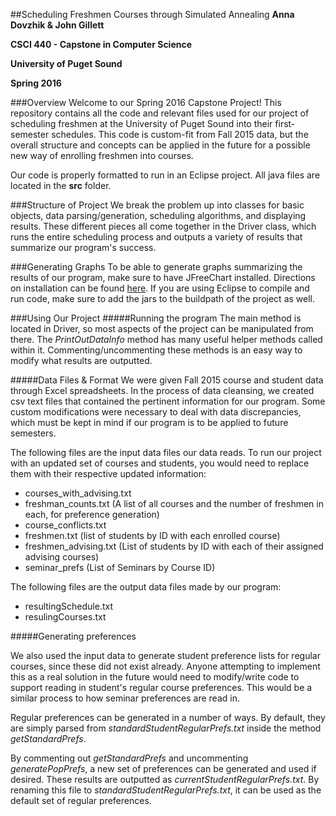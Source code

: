 ##Scheduling Freshmen Courses through Simulated Annealing
**Anna Dovzhik & John Gillett**

**CSCI 440 - Capstone in Computer Science**

**University of Puget Sound**

**Spring 2016**

###Overview
Welcome to our Spring 2016 Capstone Project! This repository contains all the code and relevant files used for our project of scheduling freshmen at the University of Puget Sound into their first-semester schedules. This code is custom-fit from Fall 2015 data, but the overall structure and concepts can be applied in the future for a possible new way of enrolling freshmen into courses.

Our code is properly formatted to run in an Eclipse project. All java files are located in the **src** folder. 

###Structure of Project
We break the problem up into classes for basic objects, data parsing/generation, scheduling algorithms, and displaying results. These different pieces all come together in the Driver class, which runs the entire scheduling process and outputs a variety of results that summarize our program's success.

###Generating Graphs
To be able to generate graphs summarizing the results of our program, make sure to have JFreeChart installed. Directions on installation can be found 
[here](http://www.tutorialspoint.com/jfreechart/jfreechart_installation.htm). If you are using Eclipse to compile and run code, make sure to add the jars to the buildpath of the project as well.

###Using Our Project
#####Running the program
The main method is located in Driver, so most aspects of the project can be manipulated from there. 
The *PrintOutDataInfo* method has many useful helper methods called within it. Commenting/uncommenting these methods is an easy way to modify what results are outputted. 

#####Data Files & Format
We were given Fall 2015 course and student data through Excel spreadsheets. In the process of data cleansing, we created csv text files that contained the pertinent information for our program. Some custom modifications were necessary to deal with data discrepancies, which must be kept in mind if our program is to be applied to future semesters. 

The following files are the input data files our data reads. To run our project with an updated set of courses and students, you would need to replace them with their respective updated information:
 
* courses\_with_advising.txt
* freshman_counts.txt (A list of all courses and the number of freshmen in each, for preference generation)
* course_conflicts.txt
* freshmen.txt (list of students by ID with each enrolled course)
* freshmen_advising.txt (List of students by ID with each of their assigned advising courses)
* seminar_prefs (List of Seminars by Course ID)

The following files are the output data files made by our program:

* resultingSchedule.txt
* resulingCourses.txt

#####Generating preferences

We also used the input data to generate student preference lists for regular courses, since these did not exist already. Anyone attempting to implement this as a real solution in the future would need to modify/write code to support reading in student's regular course preferences. This would be a similar process to how seminar preferences are read in.

Regular preferences can be generated in a number of ways. By default, they are simply parsed from *standardStudentRegularPrefs.txt* inside the method *getStandardPrefs*. 

By commenting out *getStandardPrefs* and uncommenting *generatePopPrefs*, a new set of preferences can be generated and used if desired. These results are outputted as *currentStudentRegularPrefs.txt*. By renaming this file to *standardStudentRegularPrefs.txt*, it can be used as the default set of regular preferences.